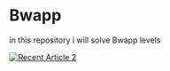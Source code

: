 # Bwapp
in this repository i will solve Bwapp levels

<a target="_blank" href="https://github-readme-medium-recent-article.vercel.app/medium/@mennashaaban00/10"><img src="https://github-readme-medium-recent-article.vercel.app/medium/@mennashaaban00/10" alt="Recent Article 2"> 
